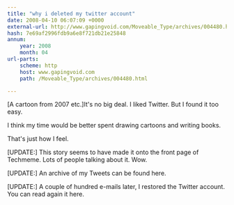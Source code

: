 ```yaml
---
title: "why i deleted my twitter account"
date: 2008-04-10 06:07:09 +0000
external-url: http://www.gapingvoid.com/Moveable_Type/archives/004480.html
hash: 7e69af2996fdb9a6e8f721db21e25848
annum:
    year: 2008
    month: 04
url-parts:
    scheme: http
    host: www.gapingvoid.com
    path: /Moveable_Type/archives/004480.html

---
```



[A cartoon from 2007 etc.]It's no big deal. I liked Twitter. But I found it too easy.


I think my time would be better spent drawing cartoons and writing books.


That's just how I feel.


[UPDATE:] This story seems to have made it onto the front page of Techmeme. Lots of people talking about it. Wow.


[UPDATE:] An archive of my Tweets can be found here.


[UPDATE:] A couple of hundred e-mails later, I restored the Twitter account. You can read again it here.


